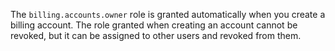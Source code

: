 The `billing.accounts.owner` role is granted automatically when you create a billing account. The role granted when creating an account cannot be revoked, but it can be assigned to other users and revoked from them.